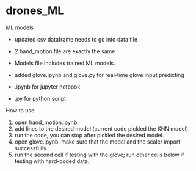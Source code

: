 # drones_ML
ML models
- updated csv dataframe needs to go into data file
- 2 hand_motion file are exactly the same
- Models file includes trained ML models.
- added glove.ipynb and glove.py for real-time glove input predicting


- .ipynb for jupyter notbook
- .py for python script

How to use:
1. open hand_motion.ipynb.
2. add lines to the desired model (current code pickled the KNN model).
3. run the code, you can stop after pickled the desired model.
4. open glove.ipynb, make sure that the model and the scaler import successfully.
5. run the second cell if testing with the glove; run other cells below if testing with hard-coded data.

